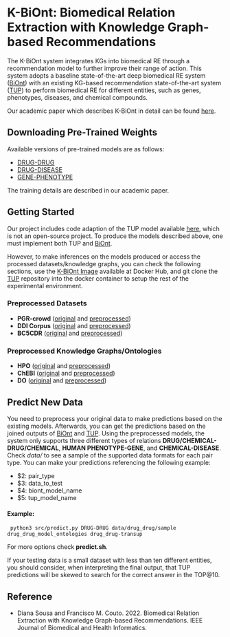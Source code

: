 # K-BiOnt: Biomedical Relation Extraction with Knowledge Graph-based Recommendations

The K-BiOnt system integrates KGs into biomedical RE through a recommendation model to further improve their range of action. This system adopts a baseline state-of-the-art deep biomedical RE system ([BiOnt](https://github.com/lasigeBioTM/BiOnt)) with an existing KG-based recommendation state-of-the-art system ([TUP](https://github.com/TaoMiner/joint-kg-recommender)) to perform biomedical RE for different entities, such as genes, phenotypes, diseases, and chemical compounds.

Our academic paper which describes K-BiOnt in detail can be found [here](https://doi.org/10.1109/JBHI.2022.3173558).

## Downloading Pre-Trained Weights

Available versions of pre-trained models are as follows:

* [DRUG-DRUG](https://drive.google.com/file/d/1NC13Q2NYRWxDRUff2CfrU0_QpBo4gzhf/view?usp=sharing)
* [DRUG-DISEASE](https://drive.google.com/file/d/1kn9c2DGIr7dDLDjUK2WU2GRO8h9E9sNf/view?usp=sharing)
* [GENE-PHENOTYPE](https://drive.google.com/file/d/17KfDXGxe8mm6e4dBWQT8du2ZIWHkHvgO/view?usp=sharing)

The training details are described in our academic paper.



## Getting Started

Our project includes code adaption of the TUP model available [here](https://github.com/TaoMiner/joint-kg-recommender), which is not an open-source project. To produce the models described above, one must implement both TUP and [BiOnt](https://github.com/lasigeBioTM/BiOnt). 

However, to make inferences on the models produced or access the processed datasets/knowledge graphs, you can check the following sections, use the [K-BiOnt Image](https://hub.docker.com/r/dpavot/kbiont) available at Docker Hub, and git clone the [TUP](https://github.com/TaoMiner/joint-kg-recommender) repository into the docker container to setup the rest of the experimental environment.

### Preprocessed Datasets

* **PGR-crowd** ([original](https://github.com/lasigeBioTM/PGR-crowd) and [preprocessed](/corpora/gene_phenotype/))
* **DDI Corpus** ([original](https://github.com/isegura/DDICorpus) and [preprocessed](/corpora/drug_drug/)) 
* **BC5CDR** ([original](https://github.com/JHnlp/BioCreative-V-CDR-Corpus) and [preprocessed](/corpora/drug_disease/))

### Preprocessed Knowledge Graphs/Ontologies

* **HPO** ([original](http://purl.obolibrary.org/obo/hp.obo) and [preprocessed](/corpora/gene_phenotype/kg/))
* **ChEBI** ([original](http://purl.obolibrary.org/obo/chebi.obo) and [preprocessed](/corpora/drug_drug/kg/))
* **DO** ([original](http://purl.obolibrary.org/obo/doid.obo) and [preprocessed](/corpora/drug_disease/kg/))


## Predict New Data

You need to preprocess your original data to make predictions based on the existing models. Afterwards, you can get the predictions based on the joined outputs of  [BiOnt](https://github.com/lasigeBioTM/BiOnt) and [TUP](https://github.com/TaoMiner/joint-kg-recommender). Using the preprocessed models, the system only supports three different types of relations **DRUG/CHEMICAL-DRUG/CHEMICAL**, **HUMAN PHENOTYPE-GENE**, and **CHEMICAL-DISEASE**. Check *data/* to see a sample of the supported data formats for each pair type. You can make your predictions referencing the following example:

* $2: pair_type
* $3: data_to_test
* $4: biont_model_name
* $5: tup_model_name

#### Example:

````
 python3 src/predict.py DRUG-DRUG data/drug_drug/sample drug_drug_model_ontologies drug_drug-transup
````

For more options check **predict.sh**.

If your testing data is a small dataset with less than ten different entities, you should consider, when interpreting the final output, that TUP predictions will be skewed to search for the correct answer in the TOP@10. 

## Reference

- Diana Sousa and Francisco M. Couto. 2022. Biomedical Relation Extraction with Knowledge Graph-based Recommendations. IEEE Journal of Biomedical and Health Informatics.